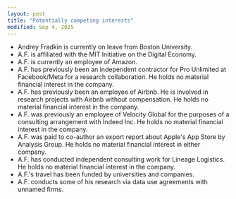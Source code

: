 ```yaml
---
layout: post
title: "Potentially competing interests"
modified: Sep 4, 2025
---
```


- Andrey Fradkin is currently on leave from Boston University.
- A.F. is affiliated with the MIT Initiative on the Digital Economy.
- A.F. is currently an employee of Amazon.
- A.F. has previously been an independent contractor for Pro Unlimited at Facebook/Meta for a research collaboration. He holds no material financial interest in the company.
- A.F. has previously been an employee of Airbnb. He is involved in research projects with Airbnb without compensation. He holds no material financial interest in the company.
- A.F. was previously an employee of Velocity Global for the purposes of a consulting arrangement with Indeed Inc. He holds no material financial interest in the company.
- A.F. was paid to co-author an export report about Apple's App Store by Analysis Group. He holds no material financial interest in either company.
- A.F. has conducted independent consulting work for Lineage Logistics. He holds no material financial interest in the company.
- A.F.'s travel has been funded by universities and companies.
- A.F. conducts some of his research via data use agreements with unnamed firms.